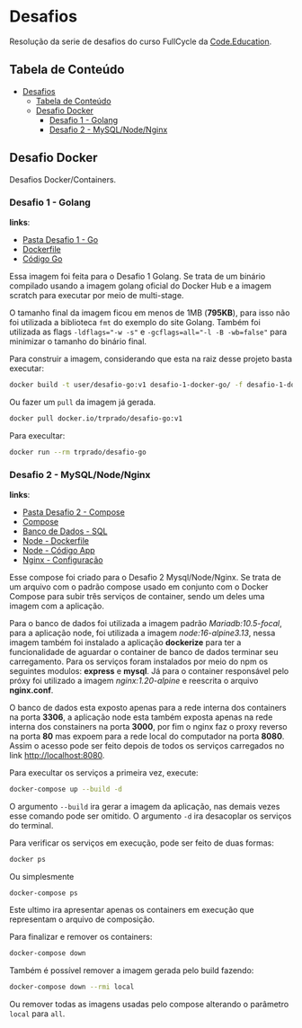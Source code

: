 # Desafios
Resolução da serie de desafios do curso FullCycle da [Code.Education](https://code.education).

## Tabela de Conteúdo

- [Desafios](#desafios)
    + [Tabela de Conteúdo](#tabela-de-conteúdo)
    + [Desafio Docker](#desafio-docker)
        * [Desafio 1 - Golang](#desafio-1---golang)
        * [Desafio 2 - MySQL/Node/Nginx](#desafio-2---mysql/node/nginx)

## Desafio Docker
Desafios Docker/Containers.

### Desafio 1 - Golang
**links**: 
- [Pasta Desafio 1 - Go](desafio-1-docker-go)
- [Dockerfile](desafio-1-docker-go/Dockerfile)
- [Código Go](desafio-1-docker-go/msg.go)

Essa imagem foi feita para o Desafio 1 Golang. Se trata de um binário compilado usando a imagem golang oficial do Docker Hub e a imagem scratch para executar por meio de multi-stage.

O tamanho final da imagem ficou em menos de 1MB (**795KB**), para isso não foi utilizada a biblioteca `fmt` do exemplo do site Golang. Também foi utilizada as flags `-ldflags="-w -s"` e `-gcflags=all="-l -B -wb=false"` para minimizar o tamanho do binário final.

Para construir a imagem, considerando que esta na raiz desse projeto basta executar:

```bash
docker build -t user/desafio-go:v1 desafio-1-docker-go/ -f desafio-1-docker-go/
```

Ou fazer um `pull` da imagem já gerada.
```bash
docker pull docker.io/trprado/desafio-go:v1
```

Para execultar:
```bash
docker run --rm trprado/desafio-go
```


### Desafio 2 - MySQL/Node/Nginx
**links**: 
- [Pasta Desafio 2 - Compose](desafio-2-docker-compose)
- [Compose](desafio-2-docker-compose/docker-compose.yaml)
- [Banco de Dados - SQL](desafio-2-docker-compose/db/sql/people.sql)
- [Node - Dockerfile](desafio-2-docker-compose/app/Dockerfile)
- [Node - Código App](desafio-2-docker-compose/app/server.js)
- [Nginx - Configuração](desafio-2-docker-compose/proxy/nginx.conf)

Esse compose foi criado para o Desafio 2 Mysql/Node/Nginx. Se trata de um arquivo com o padrão compose usado em conjunto com o Docker Compose para subir três serviços de container, sendo um deles uma imagem com a aplicação.

Para o banco de dados foi utilizada a imagem padrão *Mariadb:10.5-focal*, para a aplicação node, foi utilizada a imagem *node:16-alpine3.13*, nessa imagem também foi instalado a aplicação **dockerize** para ter a funcionalidade de aguardar o container de banco de dados terminar seu carregamento. Para os serviços foram instalados por meio do npm os seguintes modulos: **express** e **mysql**. Já para o container responsável pelo próxy foi utilizado a imagem *nginx:1.20-alpine* e reescrita o arquivo **nginx.conf**.

O banco de dados esta exposto apenas para a rede interna dos containers na porta **3306**, a aplicação node esta também exposta apenas na rede interna dos constainers na porta **3000**, por fim o nginx faz o proxy reverso na porta **80** mas expoem para a rede local do computador na porta **8080**. Assim o acesso pode ser feito depois de todos os serviços carregados no link [http://localhost:8080](http://localhost:8080).

Para execultar os serviços a primeira vez, execute:
```bash
docker-compose up --build -d
```

O argumento `--build` ira gerar a imagem da aplicação, nas demais vezes esse comando pode ser omitido. O argumento `-d` ira desacoplar os serviços do terminal.

Para verificar os serviços em execução, pode ser feito de duas formas:
```bash
docker ps
```
Ou simplesmente 
```bash
docker-compose ps
```
Este ultimo ira apresentar apenas os containers em execução que representam o arquivo de composição.

Para finalizar e remover os containers:
```bash
docker-compose down
```

Também é possível remover a imagem gerada pelo build fazendo:
```bash
docker-compose down --rmi local
```

Ou remover todas as imagens usadas pelo compose alterando o parâmetro `local` para `all`.
